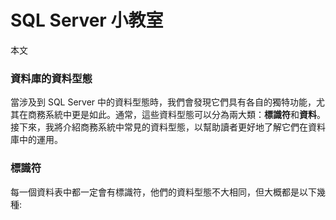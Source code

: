 # SQL Server 小教室

本文

### 資料庫的資料型態

當涉及到 SQL Server 中的資料型態時，我們會發現它們具有各自的獨特功能，尤其在商務系統中更是如此。通常，這些資料型態可以分為兩大類：**標識符**和**資料**。接下來，我將介紹商務系統中常見的資料型態，以幫助讀者更好地了解它們在資料庫中的運用。  

### **標識符**

每一個資料表中都一定會有標識符，他們的資料型態不大相同，但大概都是以下幾種:


